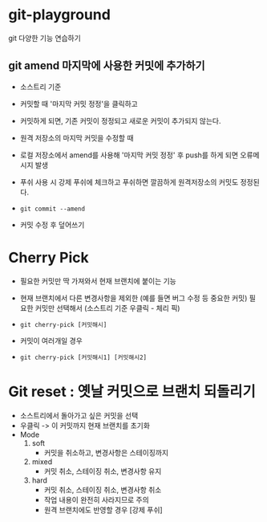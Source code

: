 # git-playground
git 다양한 기능 연습하기

## git amend 마지막에 사용한 커밋에 추가하기

- 소스트리 기준 
- 커밋할 때 '마지막 커밋 정정'을 클릭하고
- 커밋하게 되면, 기존 커밋이 정정되고 새로운 커밋이 추가되지 않는다.

- 원격 저장소의 마지막 커밋을 수정할 때
- 로컬 저장소에서 amend를 사용해 '마지막 커밋 정정' 후 push를 하게 되면 오류메시지 발생

- 푸쉬 사용 시 강제 푸쉬에 체크하고 푸쉬하면 깔끔하게 원격저장소의 커밋도 정정된다.

- `git commit --amend`
- 커밋 수정 후 덮어쓰기

# Cherry Pick
- 필요한 커밋만 딱 가져와서 현재 브랜치에 붙이는 기능
- 현재 브랜치에서 다른 변경사항을 제외한 (예를 들면 버그 수정 등 중요한 커밋) 필요한 커밋만 선택해서 (소스트리 기준 우클릭 - 체리 픽)

- `git cherry-pick [커밋해시]`
- 커밋이 여러개일 경우
- `git cherry-pick [커밋해시1] [커밋해시2]`

# Git reset : 옛날 커밋으로 브랜치 되돌리기
- 소스트리에서 돌아가고 싶은 커밋을 선택
- 우클릭 -> 이 커밋까지 현재 브랜치를 초기화
- Mode
    1. soft
        - 커밋을 취소하고, 변경사항은 스테이징까지
    2. mixed
        - 커밋 취소, 스테이징 취소, 변경사항 유지
    3. hard
        - 커밋 취소, 스테이징 취소, 변경사항 취소
        - 작업 내용이 완전히 사라지므로 주의
        - 원격 브랜치에도 반영할 경우 [강제 푸쉬]
